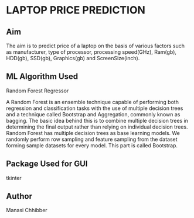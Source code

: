 # LAPTOP PRICE PREDICTION

## Aim

The aim is to predict price of a laptop on the basis of various factors such as manufacturer, type of processor, processing speed(GHz),	Ram(gb), HDD(gb), SSD(gb), Graphics(gb) and ScreenSize(inch).

## ML Algorithm Used

Random Forest Regressor

A Random Forest is an ensemble technique capable of performing both regression and classification tasks with the use of multiple decision trees and a technique called Bootstrap and Aggregation, commonly known as bagging. The basic idea behind this is to combine multiple decision trees in determining the final output rather than relying on individual decision trees.
Random Forest has multiple decision trees as base learning models. We randomly perform row sampling and feature sampling from the dataset forming sample datasets for every model. This part is called Bootstrap.

## Package Used for GUI

tkinter

## Author

Manasi Chhibber